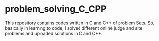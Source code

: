 # problem_solving_C_CPP
This repository contains codes written in C and C++ of problem Sets.
So, basically in learning to code, I solved different online judge and site problems and uploaded solutions in C and C++. 
